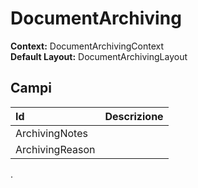 # DocumentArchiving

**Context:** DocumentArchivingContext  
**Default Layout:** DocumentArchivingLayout

## Campi

| Id | Descrizione |
| :--- | :--- |
| ArchivingNotes |  |
| ArchivingReason |  |

.